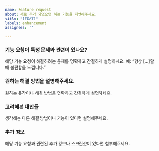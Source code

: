 ```yaml
---
name: Feature request
about: 새로 추가 되었으면 하는 기능을 제안해주세요.
title: "[FEAT]"
labels: enhancement
assignees: ''

---
```


### 기능 요청이 특정 문제와 관련이 있나요?

해당 기능 요청이 해결하려는 문제를 명확하고 간결하게 설명하세요.
예: “항상 […]할 때 불편함을 느낍니다.”

### 원하는 해결 방법을 설명해주세요.

원하는 동작이나 해결 방법을 명확하고 간결하게 설명하세요.

### 고려해본 대안들

생각해본 다른 해결 방법이나 기능이 있다면 설명해주세요.

### 추가 정보

해당 기능 요청과 관련된 추가 정보나 스크린샷이 있다면 첨부해주세요.
